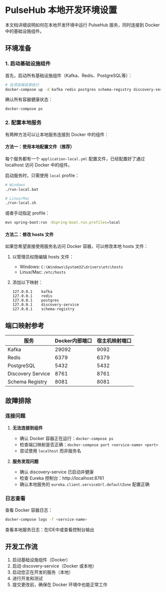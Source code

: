 # PulseHub 本地开发环境设置

本文档详细说明如何在本地开发环境中运行 PulseHub 服务，同时连接到 Docker 中的基础设施组件。

## 环境准备

### 1. 启动基础设施组件

首先，启动所有基础设施组件（Kafka、Redis、PostgreSQL等）：

```bash
# 在项目根目录执行
docker-compose up -d kafka redis postgres schema-registry discovery-service
```

确认所有容器健康状态：

```bash
docker-compose ps
```

### 2. 配置本地服务

有两种方法可以让本地服务连接到 Docker 中的组件：

#### 方法一：使用本地配置文件（推荐）

每个服务都有一个 `application-local.yml` 配置文件，已经配置好了通过 localhost 访问 Docker 中的组件。

启动服务时，只需使用 `local` profile：

```bash
# Windows
./run-local.bat

# Linux/Mac
./run-local.sh
```

或者手动指定 profile：

```bash
mvn spring-boot:run -Dspring-boot.run.profiles=local
```

#### 方法二：修改 hosts 文件

如果您希望直接使用服务名访问 Docker 容器，可以修改本地 hosts 文件：

1. 以管理员权限编辑 hosts 文件：
   - Windows: `C:\Windows\System32\drivers\etc\hosts`
   - Linux/Mac: `/etc/hosts`

2. 添加以下映射：
   ```
   127.0.0.1    kafka
   127.0.0.1    redis
   127.0.0.1    postgres
   127.0.0.1    discovery-service
   127.0.0.1    schema-registry
   ```

## 端口映射参考

| 服务 | Docker内部端口 | 宿主机映射端口 |
|------|--------------|--------------|
| Kafka | 29092 | 9092 |
| Redis | 6379 | 6379 |
| PostgreSQL | 5432 | 5432 |
| Discovery Service | 8761 | 8761 |
| Schema Registry | 8081 | 8081 |

## 故障排除

### 连接问题

1. **无法连接到组件**
   - 确认 Docker 容器正在运行：`docker-compose ps`
   - 检查端口映射是否正确：`docker-compose port <service-name> <port>`
   - 尝试使用 `localhost` 而非服务名

2. **服务发现问题**
   - 确认 discovery-service 已启动并健康
   - 检查 Eureka 控制台：http://localhost:8761
   - 确认本地服务的 `eureka.client.serviceUrl.defaultZone` 配置正确

### 日志查看

查看 Docker 容器日志：

```bash
docker-compose logs -f <service-name>
```

查看本地服务日志：在IDE中或查看控制台输出

## 开发工作流

1. 启动基础设施组件（Docker）
2. 启动 discovery-service（Docker 或本地）
3. 启动您正在开发的服务（本地）
4. 进行开发和测试
5. 提交更改前，确保在 Docker 环境中也能正常工作 